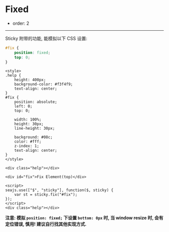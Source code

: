 # Fixed

- order: 2

---

Sticky 附带的功能, 能模拟以下 CSS 设置:

```css
#fix {
    position: fixed;
    top: 0;
}
```

````iframe:300
<style>
.help {
    height: 400px;
    background-color: #f3f4f9;
    text-align: center;
}
#fix {
    position: absolute;
    left: 0;
    top: 0;

    width: 100%;
    height: 30px;
    line-height: 30px;

    background: #08c;
    color: #fff;
    z-index: 1;
    text-align: center;
}
</style>

<div class="help"></div>

<div id="fix">Fix Element(top)</div>

<script>
seajs.use(["$", "sticky"], function($, sticky) {
    var st = sticky.fix("#fix");
});
</script>
<div class="help"></div>
````

**注意: 模拟 `position: fixed;` 下设置 `bottom: 0px` 时, 当 window resize 时, 会有定位错误, 慎用! 建议自行找其他实现方式.**



